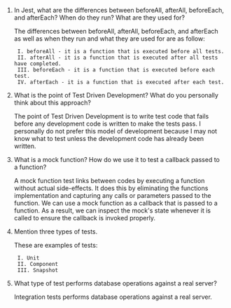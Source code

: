 <!-- Answers to the Short Answer Essay Questions go here -->

1. In Jest, what are the differences between beforeAll, afterAll, beforeEach, and afterEach? When do they run? What are they used for?

    The differences between beforeAll, afterAll, beforeEach, and afterEach as well as when they run and what they are used for are as follow: 
    
        I. beforeAll - it is a function that is executed before all tests. 
        II. afterAll - it is a function that is executed after all tests have completed. 
        III. beforeEach - it is a function that is executed before each test. 
        IV. afterEach - it is a function that is executed after each test. 

2. What is the point of Test Driven Development? What do you personally think about this approach?

    The point of Test Driven Development is to write test code that fails before any development code is written to make the tests pass. I personally do not prefer this model of development because I may not know what to test unless the development code has already been written.  
    
3. What is a mock function? How do we use it to test a callback passed to a function?

    A mock function test links between codes by executing a function without actual side-effects. It does this by eliminating the functions implementation and capturing any calls or parameters passed to the function. We can use a mock function as a callback that is passed to a function. As a result, we can inspect the mock's state whenever it is called to ensure the callback is invoked properly. 
    
4. Mention three types of tests.

    These are examples of tests: 

        I. Unit
        II. Component
        III. Snapshot

5. What type of test performs database operations against a real server?

    Integration tests performs database operations against a real server. 

